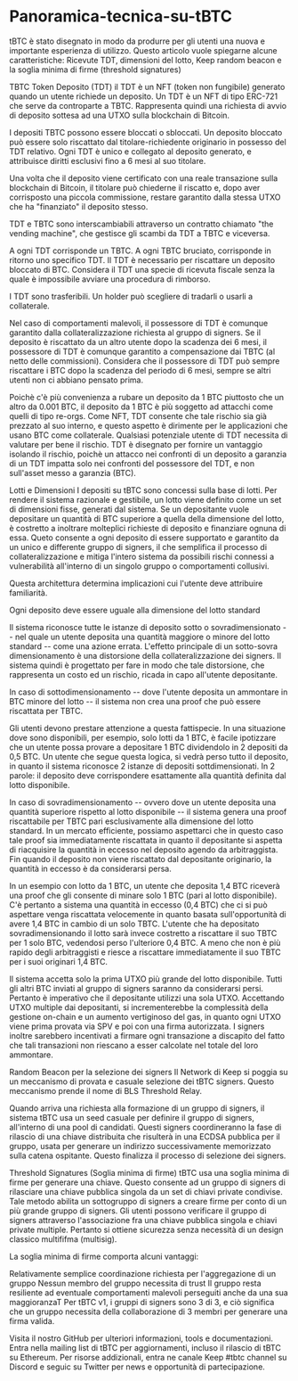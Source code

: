 # Panoramica-tecnica-su-tBTC

tBTC è stato disegnato in modo da produrre per gli utenti una nuova e importante esperienza di utilizzo. Questo articolo vuole spiegarne alcune caratteristiche: Ricevute TDT, dimensioni del lotto, Keep random beacon e la soglia minima di firme (threshold signatures)

TBTC Token Deposito (TDT)
il TDT è un NFT (token non fungibile) generato quando un utente richiede un deposito. Un TDT è un NFT di tipo ERC-721 che serve da controparte a TBTC. Rappresenta quindi una richiesta di avvio di deposito sottesa ad una UTXO sulla blockchain di Bitcoin.

I depositi TBTC possono essere bloccati o sbloccati. Un deposito bloccato può essere solo riscattato dal titolare-richiedente originario in possesso del TDT relativo. Ogni TDT è unico e collegato al deposito generato, e attribuisce diritti esclusivi fino a 6 mesi al suo titolare.

Una volta che il deposito viene certificato con una reale transazione sulla blockchain di Bitcoin, il titolare può chiederne il riscatto e, dopo aver corrisposto una piccola commissione, restare garantito dalla stessa UTXO che ha "finanziato" il deposito stesso.

TDT e TBTC sono interscambiabili attraverso un contratto chiamato "the vending machine", che gestisce gli scambi da TDT a TBTC e viceversa.

A ogni TDT corrisponde un TBTC.
A ogni TBTC bruciato, corrisponde in ritorno uno specifico TDT.
Il TDT è necessario per riscattare un deposito bloccato di BTC. Considera il TDT una specie di ricevuta fiscale senza la quale è impossibile avviare una procedura di rimborso.

I TDT sono trasferibili. Un holder può scegliere di tradarli o usarli a collaterale.

Nel caso di comportamenti malevoli, il possessore di TDT è comunque garantito dalla collateralizzazione richiesta al gruppo di signers. Se il deposito è riscattato da un altro utente dopo la scadenza dei 6 mesi, il possessore di TDT è comunque garantito a compensazione dai TBTC (al netto delle commissioni). Considera che il possessore di TDT può sempre riscattare i BTC dopo la scadenza del periodo di 6 mesi, sempre se altri utenti non ci abbiano pensato prima.

Poichè c'è più convenienza a rubare un deposito da 1 BTC piuttosto che un altro da 0.001 BTC, il deposito da 1 BTC è più soggetto ad attacchi come quelli di tipo re-orgs. Come NFT, TDT consente che tale rischio sia già prezzato al suo interno, e questo aspetto è dirimente per le applicazioni che usano BTC come collaterale. Qualsiasi potenziale utente di TDT necessita di valutare per bene il rischio. TDT è disegnato per fornire un vantaggio isolando il rischio, poichè un attacco nei confronti di un deposito a garanzia di un TDT impatta solo nei confronti del possessore del TDT, e non sull'asset messo a garanzia (BTC).

Lotti e Dimensioni
I depositi su tBTC sono concessi sulla base di lotti. Per rendere il sistema razionale e gestibile, un lotto viene definito come un set di dimensioni fisse, generati dal sistema. Se un depositante vuole depositare un quantità di BTC superiore a quella della dimensione del lotto, è costretto a inoltrare molteplici richieste di deposito e finanziare ognuna di essa. Queto consente a ogni deposito di essere supportato e garantito da un unico e differente gruppo di signers, il che semplifica il processo di collateralizzazione e mitiga l'intero sistema da possibili rischi connessi a vulnerabilità all'interno di un singolo gruppo o comportamenti collusivi.

Questa architettura determina implicazioni cui l'utente deve attribuire familiarità.

Ogni deposito deve essere uguale alla dimensione del lotto standard

Il sistema riconosce tutte le istanze di deposito sotto o sovradimensionato -- nel quale un utente deposita una quantità maggiore o minore del lotto standard -- come una azione errata. L'effetto principale di un sotto-sovra dimensionamento è una distorsione della collateralizzazione dei signers. Il sistema quindi è progettato per fare in modo che tale distorsione, che rappresenta un costo ed un rischio, ricada in capo all'utente depositante.

In caso di sottodimensionamento -- dove l'utente deposita un ammontare in BTC minore del lotto -- il sistema non crea una proof che può essere riscattata per TBTC. 

Gli utenti devono prestare attenzione a questa fattispecie. In una situazione dove sono disponibili, per esempio, solo lotti da 1 BTC, è facile ipotizzare che un utente possa provare a depositare 1 BTC dividendolo in 2 depositi da 0,5 BTC. Un utente che segue questa logica, si vedrà perso tutto il deposito, in quanto il sistema riconosce 2 istanze di depositi sottdimensionati. In 2 parole: il deposito deve corrispondere esattamente alla quantità definita dal lotto disponibile.

In caso di sovradimensionamento -- ovvero dove un utente deposita una quantità superiore rispetto al lotto disponibile -- il sistema genera una proof riscattabile per TBTC pari esclusivamente alla dimensione del lotto standard. In un mercato efficiente, possiamo aspettarci che in questo caso tale proof sia immediatamente riscattata in quanto il depositante si aspetta di riacquisire la quantità in eccesso nel deposito agendo da arbitraggista. Fin quando il deposito non viene riscattato dal depositante originario, la quantità in eccesso è da considerarsi persa.

In un esempio con lotto da 1 BTC, un utente che deposita 1,4 BTC riceverà una proof che gli consente di minare solo 1 BTC (pari al lotto disponibile). C'è pertanto a sistema una quantità in eccesso (0,4 BTC) che ci si può aspettare venga riscattata velocemente in quanto basata sull'opportunità di avere 1,4 BTC in cambio di un solo TBTC. L'utente che ha depositato sovradimensionando il lotto sarà invece costretto a riscattare il suo TBTC per 1 solo BTC, vedendosi perso l'ulteriore 0,4 BTC. A meno che non è più rapido degli arbitraggisti e riesce a riscattare immediatamente il suo TBTC per i suoi originari 1,4 BTC.

Il sistema accetta solo la prima UTXO più grande del lotto disponibile. Tutti gli altri BTC inviati al gruppo di signers saranno da considerarsi persi. Pertanto è imperativo che il depositante utilizzi una sola UTXO. Accettando UTXO multiple dai depositanti, si incrementerebbe la complessità della gestione on-chain e un aumento vertiginoso del gas, in quanto ogni UTXO viene prima provata via SPV e poi con una firma autorizzata. I signers inoltre sarebbero incentivati a firmare ogni transazione a discapito del fatto che tali transazioni non riescano a esser calcolate nel totale del loro ammontare.

Random Beacon per la selezione dei signers
Il Network di Keep si poggia su un meccanismo di provata e casuale selezione dei tBTC signers. Questo meccanismo prende il nome di BLS Threshold Relay.

Quando arriva una richiesta alla formazione di un gruppo di signers, il sistema tBTC usa un seed casuale per definire il gruppo di signers, all'interno di una pool di candidati. Questi signers coordineranno la fase di rilascio di una chiave distribuita che risulterà in una ECDSA pubblica per il gruppo, usata per generare un indirizzo successivamente memorizzato sulla catena ospitante. Questo finalizza il processo di selezione dei signers.

Threshold Signatures (Soglia minima di firme)
tBTC usa una soglia minima di firme per generare una chiave. Questo consente ad un gruppo di signers di rilasciare una chiave pubblica singola da un set di chiavi private condivise. Tale metodo abilita un sottogruppo di signers a creare firme per conto di un più grande gruppo di signers. Gli utenti possono verificare il gruppo di signers attraverso l'associazione fra una chiave pubblica singola e chiavi private multiple. Pertanto si ottiene sicurezza senza necessità di un design classico multififma (multisig).

La soglia minima di firme comporta alcuni vantaggi:

Relativamente semplice coordinazione richiesta per l'aggregazione di un gruppo
Nessun membro del gruppo necessita di trust
Il gruppo resta resiliente ad eventuale comportamenti malevoli perseguiti anche da una sua maggioranzaT
Per tBTC v1, i gruppi di signers sono 3 di 3, e ciò significa che un gruppo necessita della collaborazione di 3 membri per generare una firma valida.



Visita il nostro GitHub per ulteriori informazioni, tools e documentazioni. Entra nella mailing list di tBTC per aggiornamenti, incluso il rilascio di tBTC su Ethereum. Per risorse addizionali, entra ne canale Keep #tbtc channel su Discord e seguic su Twitter per news e opportunità di partecipazione.

